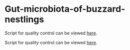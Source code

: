 # Gut-microbiota-of-buzzard-nestlings


Script for quality control can be viewed [here](scripts/Quality-control-community-standards.html).

Script for quality control can be viewed [here](https://hugoeira.github.io/scripts/Quality-control-community-standards.html).
